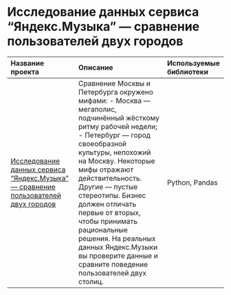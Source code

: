 # Исследование данных сервиса “Яндекс.Музыка” — сравнение пользователей двух городов

| Название проекта	 | Описание | Используемые библиотеки |
| :-------------------- | :-------------------- |:--------------------|
| [Исследование данных сервиса “Яндекс.Музыка” — сравнение пользователей двух городов](https://github.com/sharovsharov/data_analyst_practicum/blob/main/big_cities_music/big_cities_music.ipynb)| Сравнение Москвы и Петербурга окружено мифами: - Москва — мегаполис, подчинённый жёсткому ритму рабочей недели; - Петербург — город своеобразной культуры, непохожий на Москву. Некоторые мифы отражают действительность. Другие — пустые стереотипы. Бизнес должен отличать первые от вторых, чтобы принимать рациональные решения. На реальных данных Яндекс.Музыки вы проверите данные и сравните поведение пользователей двух столиц. | Python, Pandas |
